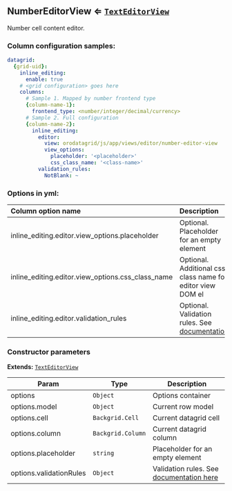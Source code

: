 <a name="module_NumberEditorView"></a>
## NumberEditorView ⇐ <code>[TextEditorView](./text-editor-view.md)</code>
Number cell content editor.

### Column configuration samples:
``` yml
datagrid:
  {grid-uid}:
    inline_editing:
      enable: true
    # <grid configuration> goes here
    columns:
      # Sample 1. Mapped by number frontend type
      {column-name-1}:
        frontend_type: <number/integer/decimal/currency>
      # Sample 2. Full configuration
      {column-name-2}:
        inline_editing:
          editor:
            view: orodatagrid/js/app/views/editor/number-editor-view
            view_options:
              placeholder: '<placeholder>'
              css_class_name: '<class-name>'
          validation_rules:
            NotBlank: ~
```

### Options in yml:

Column option name                                  | Description
:---------------------------------------------------|:-----------
inline_editing.editor.view_options.placeholder      | Optional. Placeholder for an empty element
inline_editing.editor.view_options.css_class_name   | Optional. Additional css class name for editor view DOM el
inline_editing.editor.validation_rules | Optional. Validation rules. See [documentation](https://goo.gl/j9dj4Y)

### Constructor parameters

**Extends:** <code>[TextEditorView](./text-editor-view.md)</code>  

| Param | Type | Description |
| --- | --- | --- |
| options | <code>Object</code> | Options container |
| options.model | <code>Object</code> | Current row model |
| options.cell | <code>Backgrid.Cell</code> | Current datagrid cell |
| options.column | <code>Backgrid.Column</code> | Current datagrid column |
| options.placeholder | <code>string</code> | Placeholder for an empty element |
| options.validationRules | <code>Object</code> | Validation rules. See [documentation here](https://goo.gl/j9dj4Y) |

